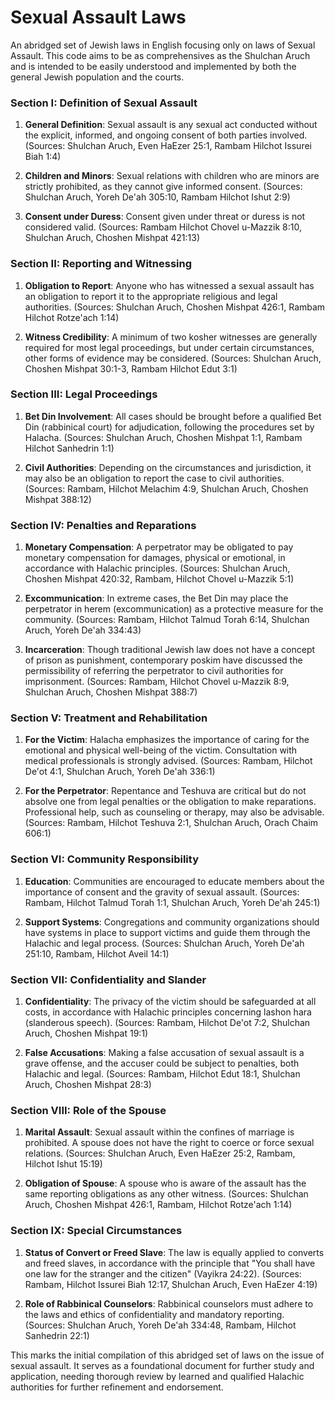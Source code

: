 # Sexual Assault Laws
An abridged set of Jewish laws in English focusing only on laws of Sexual Assault. This code aims to be as comprehensives as the Shulchan Aruch and is intended to be easily understood and implemented by both the general Jewish population and the courts.

### Section I: Definition of Sexual Assault
1. **General Definition**: Sexual assault is any sexual act conducted without the explicit, informed, and ongoing consent of both parties involved. (Sources: Shulchan Aruch, Even HaEzer 25:1, Rambam Hilchot Issurei Biah 1:4)

2. **Children and Minors**: Sexual relations with children who are minors are strictly prohibited, as they cannot give informed consent. (Sources: Shulchan Aruch, Yoreh De'ah 305:10, Rambam Hilchot Ishut 2:9)

3. **Consent under Duress**: Consent given under threat or duress is not considered valid. (Sources: Rambam Hilchot Chovel u-Mazzik 8:10, Shulchan Aruch, Choshen Mishpat 421:13)

### Section II: Reporting and Witnessing
1. **Obligation to Report**: Anyone who has witnessed a sexual assault has an obligation to report it to the appropriate religious and legal authorities. (Sources: Shulchan Aruch, Choshen Mishpat 426:1, Rambam Hilchot Rotze'ach 1:14)

2. **Witness Credibility**: A minimum of two kosher witnesses are generally required for most legal proceedings, but under certain circumstances, other forms of evidence may be considered. (Sources: Shulchan Aruch, Choshen Mishpat 30:1-3, Rambam Hilchot Edut 3:1)

### Section III: Legal Proceedings
1. **Bet Din Involvement**: All cases should be brought before a qualified Bet Din (rabbinical court) for adjudication, following the procedures set by Halacha. (Sources: Shulchan Aruch, Choshen Mishpat 1:1, Rambam Hilchot Sanhedrin 1:1)

2. **Civil Authorities**: Depending on the circumstances and jurisdiction, it may also be an obligation to report the case to civil authorities. (Sources: Rambam, Hilchot Melachim 4:9, Shulchan Aruch, Choshen Mishpat 388:12)

### Section IV: Penalties and Reparations
1. **Monetary Compensation**: A perpetrator may be obligated to pay monetary compensation for damages, physical or emotional, in accordance with Halachic principles. (Sources: Shulchan Aruch, Choshen Mishpat 420:32, Rambam, Hilchot Chovel u-Mazzik 5:1)

2. **Excommunication**: In extreme cases, the Bet Din may place the perpetrator in herem (excommunication) as a protective measure for the community. (Sources: Rambam, Hilchot Talmud Torah 6:14, Shulchan Aruch, Yoreh De'ah 334:43)

3. **Incarceration**: Though traditional Jewish law does not have a concept of prison as punishment, contemporary poskim have discussed the permissibility of referring the perpetrator to civil authorities for imprisonment. (Sources: Rambam, Hilchot Chovel u-Mazzik 8:9, Shulchan Aruch, Choshen Mishpat 388:7)

### Section V: Treatment and Rehabilitation
1. **For the Victim**: Halacha emphasizes the importance of caring for the emotional and physical well-being of the victim. Consultation with medical professionals is strongly advised. (Sources: Rambam, Hilchot De'ot 4:1, Shulchan Aruch, Yoreh De'ah 336:1)

2. **For the Perpetrator**: Repentance and Teshuva are critical but do not absolve one from legal penalties or the obligation to make reparations. Professional help, such as counseling or therapy, may also be advisable. (Sources: Rambam, Hilchot Teshuva 2:1, Shulchan Aruch, Orach Chaim 606:1)

### Section VI: Community Responsibility
1. **Education**: Communities are encouraged to educate members about the importance of consent and the gravity of sexual assault. (Sources: Rambam, Hilchot Talmud Torah 1:1, Shulchan Aruch, Yoreh De'ah 245:1)

2. **Support Systems**: Congregations and community organizations should have systems in place to support victims and guide them through the Halachic and legal process. (Sources: Shulchan Aruch, Yoreh De'ah 251:10, Rambam, Hilchot Aveil 14:1)

### Section VII: Confidentiality and Slander
1. **Confidentiality**: The privacy of the victim should be safeguarded at all costs, in accordance with Halachic principles concerning lashon hara (slanderous speech). (Sources: Rambam, Hilchot De'ot 7:2, Shulchan Aruch, Choshen Mishpat 19:1)

2. **False Accusations**: Making a false accusation of sexual assault is a grave offense, and the accuser could be subject to penalties, both Halachic and legal. (Sources: Rambam, Hilchot Edut 18:1, Shulchan Aruch, Choshen Mishpat 28:3)

### Section VIII: Role of the Spouse
1. **Marital Assault**: Sexual assault within the confines of marriage is prohibited. A spouse does not have the right to coerce or force sexual relations. (Sources: Shulchan Aruch, Even HaEzer 25:2, Rambam, Hilchot Ishut 15:19)

2. **Obligation of Spouse**: A spouse who is aware of the assault has the same reporting obligations as any other witness. (Sources: Shulchan Aruch, Choshen Mishpat 426:1, Rambam, Hilchot Rotze'ach 1:14)

### Section IX: Special Circumstances
1. **Status of Convert or Freed Slave**: The law is equally applied to converts and freed slaves, in accordance with the principle that "You shall have one law for the stranger and the citizen" (Vayikra 24:22). (Sources: Rambam, Hilchot Issurei Biah 12:17, Shulchan Aruch, Even HaEzer 4:19)

2. **Role of Rabbinical Counselors**: Rabbinical counselors must adhere to the laws and ethics of confidentiality and mandatory reporting. (Sources: Shulchan Aruch, Yoreh De'ah 334:48, Rambam, Hilchot Sanhedrin 22:1)

This marks the initial compilation of this abridged set of laws on the issue of sexual assault. It serves as a foundational document for further study and application, needing thorough review by learned and qualified Halachic authorities for further refinement and endorsement.
